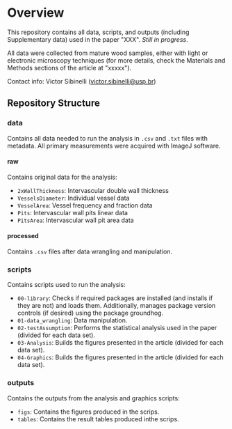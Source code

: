 # Overview

This repository contains all data, scripts, and outputs (including Supplementary data) used in the paper "XXX". *Still in progress*.

All data were collected from mature wood samples, either with light or electronic microscopy techniques (for more details, check the Materials and Methods sections of the article at "xxxxx").

Contact info: Victor Sibinelli (victor.sibinelli@usp.br)

## Repository Structure

### data
Contains all data needed to run the analysis in `.csv` and `.txt` files with metadata. All primary measurements were acquired with ImageJ software.

#### raw
Contains original data for the analysis:
- `2xWallThickness`: Intervascular double wall thickness
- `VesselsDiameter`: Individual vessel data
- `VesselArea`: Vessel frequency and fraction data
- `Pits`: Intervascular wall pits linear data
- `PitsArea`: Intervascular wall pit area data

#### processed
Contains `.csv` files after data wrangling and manipulation.

### scripts
Contains scripts used to run the analysis:
- `00-library`: Checks if required packages are installed (and installs if they are not) and loads them. Additionally, manages package version controls (if desired) using the package groundhog.
- `01-data_wrangling`: Data manipulation.
- `02-testAssumption`: Performs the statistical analysis used in the paper (divided for each data set).
- `03-Analysis`: Builds the figures presented in the article (divided for each data set).
- `04-Graphics`: Builds the figures presented in the article (divided for each data set).

### outputs
Contains the outputs from the analysis and graphics scripts:
- `figs`: Contains the figures produced in the scrips.
- `tables`: Contains the result tables produced inthe scrips.


